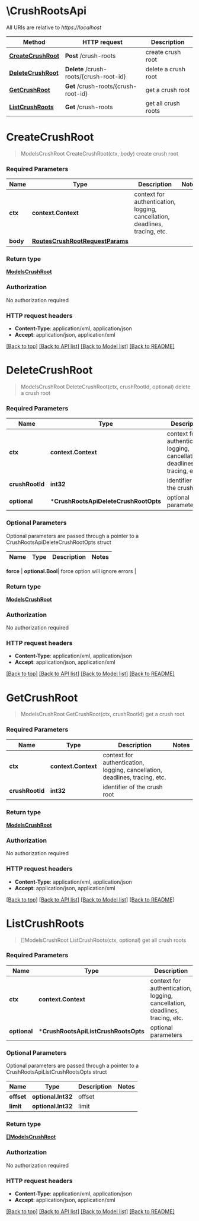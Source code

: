 # \CrushRootsApi

All URIs are relative to *https://localhost*

Method | HTTP request | Description
------------- | ------------- | -------------
[**CreateCrushRoot**](CrushRootsApi.md#CreateCrushRoot) | **Post** /crush-roots | create crush root
[**DeleteCrushRoot**](CrushRootsApi.md#DeleteCrushRoot) | **Delete** /crush-roots/{crush-root-id} | delete a crush root
[**GetCrushRoot**](CrushRootsApi.md#GetCrushRoot) | **Get** /crush-roots/{crush-root-id} | get a crush root
[**ListCrushRoots**](CrushRootsApi.md#ListCrushRoots) | **Get** /crush-roots | get all crush roots


# **CreateCrushRoot**
> ModelsCrushRoot CreateCrushRoot(ctx, body)
create crush root

### Required Parameters

Name | Type | Description  | Notes
------------- | ------------- | ------------- | -------------
 **ctx** | **context.Context** | context for authentication, logging, cancellation, deadlines, tracing, etc.
  **body** | [**RoutesCrushRootRequestParams**](RoutesCrushRootRequestParams.md)|  | 

### Return type

[**ModelsCrushRoot**](models.CrushRoot.md)

### Authorization

No authorization required

### HTTP request headers

 - **Content-Type**: application/xml, application/json
 - **Accept**: application/json, application/xml

[[Back to top]](#) [[Back to API list]](../README.md#documentation-for-api-endpoints) [[Back to Model list]](../README.md#documentation-for-models) [[Back to README]](../README.md)

# **DeleteCrushRoot**
> ModelsCrushRoot DeleteCrushRoot(ctx, crushRootId, optional)
delete a crush root

### Required Parameters

Name | Type | Description  | Notes
------------- | ------------- | ------------- | -------------
 **ctx** | **context.Context** | context for authentication, logging, cancellation, deadlines, tracing, etc.
  **crushRootId** | **int32**| identifier of the crush root | 
 **optional** | ***CrushRootsApiDeleteCrushRootOpts** | optional parameters | nil if no parameters

### Optional Parameters
Optional parameters are passed through a pointer to a CrushRootsApiDeleteCrushRootOpts struct

Name | Type | Description  | Notes
------------- | ------------- | ------------- | -------------

 **force** | **optional.Bool**| force option will ignore errors | 

### Return type

[**ModelsCrushRoot**](models.CrushRoot.md)

### Authorization

No authorization required

### HTTP request headers

 - **Content-Type**: application/xml, application/json
 - **Accept**: application/json, application/xml

[[Back to top]](#) [[Back to API list]](../README.md#documentation-for-api-endpoints) [[Back to Model list]](../README.md#documentation-for-models) [[Back to README]](../README.md)

# **GetCrushRoot**
> ModelsCrushRoot GetCrushRoot(ctx, crushRootId)
get a crush root

### Required Parameters

Name | Type | Description  | Notes
------------- | ------------- | ------------- | -------------
 **ctx** | **context.Context** | context for authentication, logging, cancellation, deadlines, tracing, etc.
  **crushRootId** | **int32**| identifier of the crush root | 

### Return type

[**ModelsCrushRoot**](models.CrushRoot.md)

### Authorization

No authorization required

### HTTP request headers

 - **Content-Type**: application/xml, application/json
 - **Accept**: application/json, application/xml

[[Back to top]](#) [[Back to API list]](../README.md#documentation-for-api-endpoints) [[Back to Model list]](../README.md#documentation-for-models) [[Back to README]](../README.md)

# **ListCrushRoots**
> []ModelsCrushRoot ListCrushRoots(ctx, optional)
get all crush roots

### Required Parameters

Name | Type | Description  | Notes
------------- | ------------- | ------------- | -------------
 **ctx** | **context.Context** | context for authentication, logging, cancellation, deadlines, tracing, etc.
 **optional** | ***CrushRootsApiListCrushRootsOpts** | optional parameters | nil if no parameters

### Optional Parameters
Optional parameters are passed through a pointer to a CrushRootsApiListCrushRootsOpts struct

Name | Type | Description  | Notes
------------- | ------------- | ------------- | -------------
 **offset** | **optional.Int32**| offset | 
 **limit** | **optional.Int32**| limit | 

### Return type

[**[]ModelsCrushRoot**](*models.CrushRoot.md)

### Authorization

No authorization required

### HTTP request headers

 - **Content-Type**: application/xml, application/json
 - **Accept**: application/json, application/xml

[[Back to top]](#) [[Back to API list]](../README.md#documentation-for-api-endpoints) [[Back to Model list]](../README.md#documentation-for-models) [[Back to README]](../README.md)

